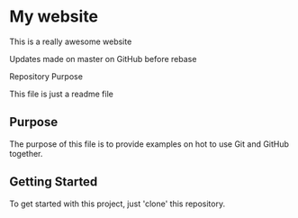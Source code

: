 # My website

This is a really awesome website

Updates made on master on GitHub before rebase

 Repository Purpose

This file is just a readme file

## Purpose

The purpose of this file is to provide examples
on hot to use Git and GitHub together.

## Getting Started

To get started with this project, just 'clone' this repository.
